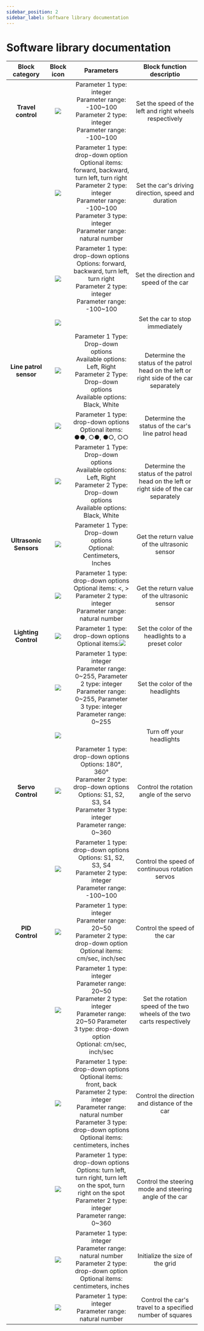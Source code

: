 ```yaml
---
sidebar_position: 2
sidebar_label: Software library documentation
---
```


# Software library documentation

| Block category | Block icon | Parameters | Block function descriptio |
| :-: | :-: | :-: | :-: |
| **Travel control** | ![](https://wiki-media-ef.oss-cn-hongkong.aliyuncs.com/i18n/en/docusaurus-plugin-content-docs/current/microbit/microbit-smart-car/microbit-tpbot-edu/tpbot-edu-code-01.png) | Parameter 1 type: integer<br />Parameter range: -100~100<br />Parameter 2 type: integer<br />Parameter range: -100~100 | Set the speed of the left and right wheels respectively |
|  | ![](https://wiki-media-ef.oss-cn-hongkong.aliyuncs.com/i18n/en/docusaurus-plugin-content-docs/current/microbit/microbit-smart-car/microbit-tpbot-edu/tpbot-edu-code-02.png) | Parameter 1 type: drop-down option<br /> Optional items: forward, backward, turn left, turn right<br /> Parameter 2 type: integer<br /> Parameter range: -100~100<br /> Parameter 3 type: integer<br /> Parameter range: natural number | Set the car's driving direction, speed and duration |
|  | ![](https://wiki-media-ef.oss-cn-hongkong.aliyuncs.com/i18n/en/docusaurus-plugin-content-docs/current/microbit/microbit-smart-car/microbit-tpbot-edu/tpbot-edu-code-03.png) | Parameter 1 type: drop-down options<br />Options: forward, backward, turn left, turn right<br />Parameter 2 type: integer<br />Parameter range: -100~100 | Set the direction and speed of the car |
|  | ![](https://wiki-media-ef.oss-cn-hongkong.aliyuncs.com/i18n/en/docusaurus-plugin-content-docs/current/microbit/microbit-smart-car/microbit-tpbot-edu/tpbot-edu-code-04.png) |  | Set the car to stop immediately |
| **Line patrol sensor** | ![](https://wiki-media-ef.oss-cn-hongkong.aliyuncs.com/i18n/en/docusaurus-plugin-content-docs/current/microbit/microbit-smart-car/microbit-tpbot-edu/tpbot-edu-code-05.png) | Parameter 1 Type: Drop-down options<br /> Available options: Left, Right<br /> Parameter 2 Type: Drop-down options<br /> Available options: Black, White | Determine the status of the patrol head on the left or right side of the car separately |
|  | ![](https://wiki-media-ef.oss-cn-hongkong.aliyuncs.com/i18n/en/docusaurus-plugin-content-docs/current/microbit/microbit-smart-car/microbit-tpbot-edu/tpbot-edu-code-06.png) | Parameter 1 type: drop-down options<br /> Optional items: ●●, ○●, ●○, ○○ | Determine the status of the car's line patrol head |
|  | ![](https://wiki-media-ef.oss-cn-hongkong.aliyuncs.com/i18n/en/docusaurus-plugin-content-docs/current/microbit/microbit-smart-car/microbit-tpbot-edu/tpbot-edu-code-07.png) | Parameter 1 Type: Drop-down options<br /> Available options: Left, Right<br /> Parameter 2 Type: Drop-down options<br /> Available options: Black, White | Determine the status of the patrol head on the left or right side of the car separately |
| **Ultrasonic Sensors** | ![](https://wiki-media-ef.oss-cn-hongkong.aliyuncs.com/i18n/en/docusaurus-plugin-content-docs/current/microbit/microbit-smart-car/microbit-tpbot-edu/tpbot-edu-code-08.png) | Parameter 1 Type: Drop-down options<br /> Optional: Centimeters, Inches | Get the return value of the ultrasonic sensor |
|  | ![](https://wiki-media-ef.oss-cn-hongkong.aliyuncs.com/i18n/en/docusaurus-plugin-content-docs/current/microbit/microbit-smart-car/microbit-tpbot-edu/tpbot-edu-code-09.png) | Parameter 1 type: drop-down options<br />Optional items: <, > <br />Parameter 2 type: integer<br />Parameter range: natural number | Get the return value of the ultrasonic sensor |
| **Lighting Control** | ![](https://wiki-media-ef.oss-cn-hongkong.aliyuncs.com/i18n/en/docusaurus-plugin-content-docs/current/microbit/microbit-smart-car/microbit-tpbot-edu/tpbot-edu-code-10.png) | Parameter 1 type: drop-down options<br />Optional items:![](https://wiki-media-ef.oss-cn-hongkong.aliyuncs.com/i18n/en/docusaurus-plugin-content-docs/current/microbit/microbit-smart-car/microbit-tpbot-edu/tpbot-edu-code-10-01.png) | Set the color of the headlights to a preset color |
|  | ![](https://wiki-media-ef.oss-cn-hongkong.aliyuncs.com/i18n/en/docusaurus-plugin-content-docs/current/microbit/microbit-smart-car/microbit-tpbot-edu/tpbot-edu-code-11.png) | Parameter 1 type: integer<br />Parameter range: 0~255, Parameter 2 type: integer<br />Parameter range: 0~255, Parameter 3 type: integer<br />Parameter range: 0~255 | Set the color of the headlights |
|  | ![](https://wiki-media-ef.oss-cn-hongkong.aliyuncs.com/i18n/en/docusaurus-plugin-content-docs/current/microbit/microbit-smart-car/microbit-tpbot-edu/tpbot-edu-code-12.png) | | Turn off your headlights |
| **Servo Control** | ![](https://wiki-media-ef.oss-cn-hongkong.aliyuncs.com/i18n/en/docusaurus-plugin-content-docs/current/microbit/microbit-smart-car/microbit-tpbot-edu/tpbot-edu-code-13.png) | Parameter 1 type: drop-down options<br />Options: 180°, 360° <br />Parameter 2 type: drop-down options<br />Options: S1, S2, S3, S4<br />Parameter 3 type: integer<br />Parameter range: 0~360 | Control the rotation angle of the servo |
| | ![](https://wiki-media-ef.oss-cn-hongkong.aliyuncs.com/i18n/en/docusaurus-plugin-content-docs/current/microbit/microbit-smart-car/microbit-tpbot-edu/tpbot-edu-code-14.png) | Parameter 1 type: drop-down options<br />Options: S1, S2, S3, S4<br />Parameter 2 type: integer<br />Parameter range: -100~100 | Control the speed of continuous rotation servos |
| **PID Control** | ![](https://wiki-media-ef.oss-cn-hongkong.aliyuncs.com/i18n/en/docusaurus-plugin-content-docs/current/microbit/microbit-smart-car/microbit-tpbot-edu/tpbot-edu-code-15.png) | Parameter 1 type: integer<br />Parameter range: 20~50<br />Parameter 2 type: drop-down option<br />Optional items: cm/sec, inch/sec | Control the speed of the car |
| | ![](https://wiki-media-ef.oss-cn-hongkong.aliyuncs.com/i18n/en/docusaurus-plugin-content-docs/current/microbit/microbit-smart-car/microbit-tpbot-edu/tpbot-edu-code-16.png) | Parameter 1 type: integer<br />Parameter range: 20~50<br />Parameter 2 type: integer<br />Parameter range: 20~50 Parameter 3 type: drop-down option<br />Optional: cm/sec, inch/sec | Set the rotation speed of the two wheels of the two carts respectively |
| | ![](https://wiki-media-ef.oss-cn-hongkong.aliyuncs.com/i18n/en/docusaurus-plugin-content-docs/current/microbit/microbit-smart-car/microbit-tpbot-edu/tpbot-edu-code-17.png) | Parameter 1 type: drop-down options<br /> Optional items: front, back<br /> Parameter 2 type: integer<br /> Parameter range: natural number<br /> Parameter 3 type: drop-down options<br /> Optional items: centimeters, inches | Control the direction and distance of the car |
| | ![](https://wiki-media-ef.oss-cn-hongkong.aliyuncs.com/i18n/en/docusaurus-plugin-content-docs/current/microbit/microbit-smart-car/microbit-tpbot-edu/tpbot-edu-code-18.png) | Parameter 1 type: drop-down options<br />Options: turn left, turn right, turn left on the spot, turn right on the spot<br />Parameter 2 type: integer<br />Parameter range: 0~360 | Control the steering mode and steering angle of the car |
| | ![](https://wiki-media-ef.oss-cn-hongkong.aliyuncs.com/i18n/en/docusaurus-plugin-content-docs/current/microbit/microbit-smart-car/microbit-tpbot-edu/tpbot-edu-code-19.png) | Parameter 1 type: integer<br />Parameter range: natural number<br />Parameter 2 type: drop-down option<br />Optional items: centimeters, inches | Initialize the size of the grid |
| | ![](https://wiki-media-ef.oss-cn-hongkong.aliyuncs.com/i18n/en/docusaurus-plugin-content-docs/current/microbit/microbit-smart-car/microbit-tpbot-edu/tpbot-edu-code-20.png) | Parameter 1 type: integer<br />Parameter range: natural number | Control the car's travel to a specified number of squares |
